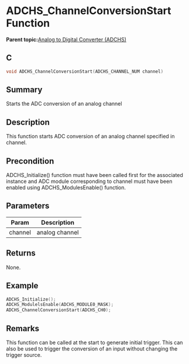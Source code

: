 # ADCHS\_ChannelConversionStart Function

**Parent topic:**[Analog to Digital Converter \(ADCHS\)](GUID-8740EC52-3365-4B31-B19A-227EC55268DD.md)

## C

```c
void ADCHS_ChannelConversionStart(ADCHS_CHANNEL_NUM channel)
```

## Summary

Starts the ADC conversion of an analog channel

## Description

This function starts ADC conversion of an analog channel specified in channel.

## Precondition

ADCHS\_Initialize\(\) function must have been called first for the associated instance and ADC module corresponding to channel must have been enabled using ADCHS\_ModulesEnable\(\) function.

## Parameters

|Param|Description|
|-----|-----------|
|channel|analog channel|

## Returns

None.

## Example

```c
ADCHS_Initialize();
ADCHS_ModulelsEnable(ADCHS_MODULE0_MASK);
ADCHS_ChannelConversionStart(ADCHS_CH0);
```

## Remarks

This function can be called at the start to generate initial trigger. This can also be used to trigger the conversion of an input without changing the trigger source.

